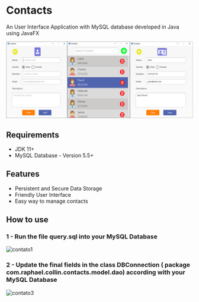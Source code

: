 # Contacts
An User Interface Application with MySQL database developed in Java using JavaFX

![contato2](https://github.com/C0lliNN/Contacts/blob/master/screenshots/multiple.png)

## Requirements

* JDK 11+
* MySQL Database - Version 5.5+

## Features

* Persistent and Secure Data Storage
* Friendly User Interface
* Easy way to manage contacts

## How to use

### 1 - Run the file query.sql into your MySQL Database

![contato1](https://i.imgur.com/gvbmHGk.png)


### 2 - Update the final fields in the class DBConnection ( package com.raphael.collin.contacts.model.dao) according with your MySQL Database

![contato3](https://user-images.githubusercontent.com/44872660/51091350-d7742580-1770-11e9-9ec5-b2248edd4cca.png)

